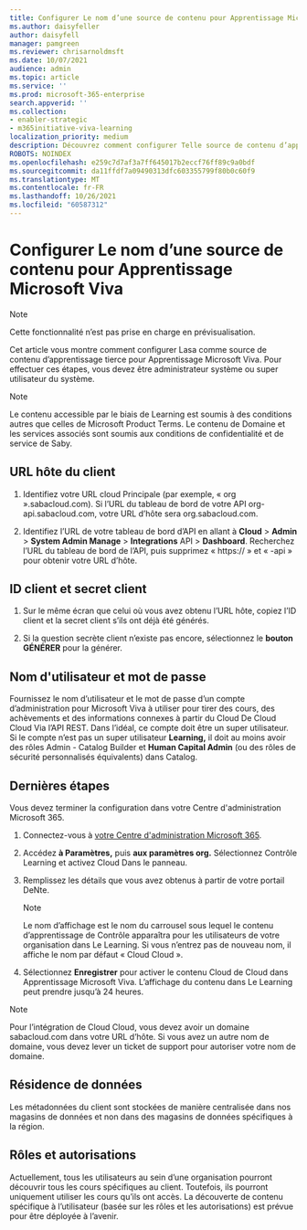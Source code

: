 ```yaml
---
title: Configurer Le nom d’une source de contenu pour Apprentissage Microsoft Viva
ms.author: daisyfeller
author: daisyfell
manager: pamgreen
ms.reviewer: chrisarnoldmsft
ms.date: 10/07/2021
audience: admin
ms.topic: article
ms.service: ''
ms.prod: microsoft-365-enterprise
search.appverid: ''
ms.collection:
- enabler-strategic
- m365initiative-viva-learning
localization_priority: medium
description: Découvrez comment configurer Telle source de contenu d’apprentissage pour Apprentissage Microsoft Viva.
ROBOTS: NOINDEX
ms.openlocfilehash: e259c7d7af3a7ff645017b2eccf76ff89c9a0bdf
ms.sourcegitcommit: da11ffdf7a09490313dfc603355799f80b0c60f9
ms.translationtype: MT
ms.contentlocale: fr-FR
ms.lasthandoff: 10/26/2021
ms.locfileid: "60587312"
---
```

# <a name="configure-saba-as-a-content-source-for-microsoft-viva-learning"></a>Configurer Le nom d’une source de contenu pour Apprentissage Microsoft Viva

>[!NOTE]
>Cette fonctionnalité n’est pas prise en charge en prévisualisation.

Cet article vous montre comment configurer Lasa comme source de contenu d’apprentissage tierce pour Apprentissage Microsoft Viva. Pour effectuer ces étapes, vous devez être administrateur système ou super utilisateur du système.

>[!NOTE]
>Le contenu accessible par le biais de Learning est soumis à des conditions autres que celles de Microsoft Product Terms. Le contenu de Domaine et les services associés sont soumis aux conditions de confidentialité et de service de Saby.

## <a name="clients-host-url"></a>URL hôte du client

1. Identifiez votre URL cloud Principale (par exemple, « org ».sabacloud.com). Si l’URL du tableau de bord de votre API org-api.sabacloud.com, votre URL d’hôte sera org.sabacloud.com.

2. Identifiez l’URL de votre tableau de bord d’API en allant à **Cloud**  >  **Admin**  >  **System Admin Manage**  >  **Integrations** API  >  **Dashboard**. Recherchez l’URL du tableau de bord de l’API, puis supprimez « https:// » et « -api » pour obtenir votre URL d’hôte.

<!--![Image of the API dashboard.](../media/learning/saba-1.png)-->

## <a name="client-id-and-client-secret"></a>ID client et secret client

1. Sur le même écran que celui où vous avez obtenu l’URL hôte, copiez l’ID client et la secret client s’ils ont déjà été générés.

2. Si la question secrète client n’existe pas encore, sélectionnez le **bouton GÉNÉRER** pour la générer.

    <!--![Image of the button to generate the Client secret.](../media/learning/saba-2.png)-->

## <a name="username-and-password"></a>Nom d'utilisateur et mot de passe

Fournissez le nom d’utilisateur et le mot de passe d’un compte d’administration pour Microsoft Viva à utiliser pour tirer des cours, des achèvements et des informations connexes à partir du Cloud De Cloud Cloud Via l’API REST. Dans l’idéal, ce compte doit être un super utilisateur. Si le compte n’est pas un super utilisateur **Learning,** il doit au moins avoir des rôles Admin - Catalog Builder et **Human Capital Admin** (ou des rôles de sécurité personnalisés équivalents) dans Catalog.

## <a name="last-steps"></a>Dernières étapes

Vous devez terminer la configuration dans votre Centre d'administration Microsoft 365.

1. Connectez-vous à [votre Centre d'administration Microsoft 365](https://admin.microsoft.com).
2. Accédez **à Paramètres,** puis **aux paramètres org.** Sélectionnez Contrôle Learning et activez Cloud Dans le panneau.
3. Remplissez les détails que vous avez obtenus à partir de votre portail DeNte.
    >[!NOTE]
    >Le nom d’affichage est le nom du carrousel sous lequel le contenu d’apprentissage de Contrôle apparaîtra pour les utilisateurs de votre organisation dans Le Learning. Si vous n’entrez pas de nouveau nom, il affiche le nom par défaut « Cloud Cloud ».

    <!--![Image of where you post configuration details in the admin center.](../media/learning/saba-3.png)-->

4. Sélectionnez **Enregistrer** pour activer le contenu Cloud de Cloud dans Apprentissage Microsoft Viva. L’affichage du contenu dans Le Learning peut prendre jusqu’à 24 heures.

> [!Note]
> Pour l’intégration de Cloud Cloud, vous devez avoir un domaine sabacloud.com dans votre URL d’hôte. Si vous avez un autre nom de domaine, vous devez lever un ticket de support pour autoriser votre nom de domaine.

## <a name="data-residency"></a>Résidence de données

Les métadonnées du client sont stockées de manière centralisée dans nos magasins de données et non dans des magasins de données spécifiques à la région.

## <a name="roles-and-permissions"></a>Rôles et autorisations

Actuellement, tous les utilisateurs au sein d’une organisation pourront découvrir tous les cours spécifiques au client. Toutefois, ils pourront uniquement utiliser les cours qu’ils ont accès. La découverte de contenu spécifique à l’utilisateur (basée sur les rôles et les autorisations) est prévue pour être déployée à l’avenir.
